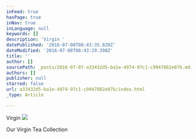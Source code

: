 ```yaml
---
inFeed: true
hasPage: true
inNav: true
inLanguage: null
keywords: []
description: 'Virgin '
datePublished: '2016-07-08T08:43:35.820Z'
dateModified: '2016-07-08T08:43:29.398Z'
title: ''
author: []
sourcePath: _posts/2016-07-07-a33432d5-ba1e-4974-97c1-c9947082e07b.md
authors: []
publisher: null
starred: false
url: a33432d5-ba1e-4974-97c1-c9947082e07b/index.html
_type: Article

---
```

Virgin ![](https://the-grid-user-content.s3-us-west-2.amazonaws.com/ecf2ccd3-5936-4d5b-879f-e9c7cbf8d8ad.jpg)

Our Virgin Tea Collection